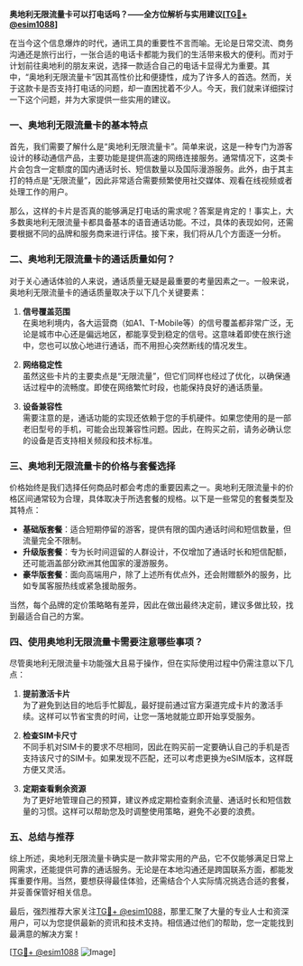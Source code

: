 **奥地利无限流量卡可以打电话吗？——全方位解析与实用建议[[TG💪+ @esim1088](https://t.me/s/esim1088)]**

在当今这个信息爆炸的时代，通讯工具的重要性不言而喻。无论是日常交流、商务沟通还是旅行出行，一张合适的电话卡都能为我们的生活带来极大的便利。而对于计划前往奥地利的朋友来说，选择一款适合自己的电话卡显得尤为重要。其中，“奥地利无限流量卡”因其高性价比和便捷性，成为了许多人的首选。然而，关于这款卡是否支持打电话的问题，却一直困扰着不少人。今天，我们就来详细探讨一下这个问题，并为大家提供一些实用的建议。

### 一、奥地利无限流量卡的基本特点

首先，我们需要了解什么是“奥地利无限流量卡”。简单来说，这是一种专门为游客设计的移动通信产品，主要功能是提供高速的网络连接服务。通常情况下，这类卡片会包含一定额度的国内通话时长、短信数量以及国际漫游服务。此外，由于其主打的特点是“无限流量”，因此非常适合需要频繁使用社交媒体、观看在线视频或者处理工作的用户。

那么，这样的卡片是否真的能够满足打电话的需求呢？答案是肯定的！事实上，大多数奥地利无限流量卡都具备基本的语音通话功能。不过，具体的表现如何，还需要根据不同的品牌和服务商来进行评估。接下来，我们将从几个方面逐一分析。

### 二、奥地利无限流量卡的通话质量如何？

对于关心通话体验的人来说，通话质量无疑是最重要的考量因素之一。一般来说，奥地利无限流量卡的通话质量取决于以下几个关键要素：

1. **信号覆盖范围**  
   在奥地利境内，各大运营商（如A1、T-Mobile等）的信号覆盖都非常广泛，无论是城市中心还是偏远地区，都能享受到稳定的信号。这意味着即使在旅行途中，您也可以放心地进行通话，而不用担心突然断线的情况发生。

2. **网络稳定性**  
   虽然这些卡片的主要卖点是“无限流量”，但它们同样也经过了优化，以确保通话过程中的流畅度。即使在网络繁忙时段，也能保持良好的通话质量。

3. **设备兼容性**  
   需要注意的是，通话功能的实现还依赖于您的手机硬件。如果您使用的是一部老旧型号的手机，可能会出现兼容性问题。因此，在购买之前，请务必确认您的设备是否支持相关频段和技术标准。

### 三、奥地利无限流量卡的价格与套餐选择

价格始终是我们选择任何商品时都会考虑的重要因素之一。奥地利无限流量卡的价格区间通常较为合理，具体取决于所选套餐的规格。以下是一些常见的套餐类型及其特点：

- **基础版套餐**：适合短期停留的游客，提供有限的国内通话时间和短信数量，但流量完全不限制。
- **升级版套餐**：专为长时间逗留的人群设计，不仅增加了通话时长和短信配额，还可能涵盖部分欧洲其他国家的漫游服务。
- **豪华版套餐**：面向高端用户，除了上述所有优点外，还会附赠额外的服务，比如专属客服热线或紧急援助服务。

当然，每个品牌的定价策略略有差异，因此在做出最终决定前，建议多做比较，找到最适合自己的方案。

### 四、使用奥地利无限流量卡需要注意哪些事项？

尽管奥地利无限流量卡功能强大且易于操作，但在实际使用过程中仍需注意以下几点：

1. **提前激活卡片**  
   为了避免到达目的地后手忙脚乱，最好提前通过官方渠道完成卡片的激活手续。这样可以节省宝贵的时间，让您一落地就能立即开始享受服务。

2. **检查SIM卡尺寸**  
   不同手机对SIM卡的要求不尽相同，因此在购买前一定要确认自己的手机是否支持该尺寸的SIM卡。如果发现不匹配，还可以考虑更换为eSIM版本，这样既方便又灵活。

3. **定期查看剩余资源**  
   为了更好地管理自己的预算，建议养成定期检查剩余流量、通话时长和短信数量的习惯。这样可以帮助您及时调整使用策略，避免不必要的浪费。

### 五、总结与推荐

综上所述，奥地利无限流量卡确实是一款非常实用的产品，它不仅能够满足日常上网需求，还能提供可靠的通话服务。无论是在本地沟通还是跨国联系方面，都能发挥重要作用。当然，要想获得最佳体验，还需结合个人实际情况挑选合适的套餐，并妥善保管好相关信息。

最后，强烈推荐大家关注[TG💪+ @esim1088](https://t.me/s/esim1088)，那里汇聚了大量的专业人士和资深用户，可以为您提供最新的资讯和技术支持。相信通过他们的帮助，您一定能找到最满意的解决方案！

[[TG💪+ @esim1088](https://t.me/s/esim1088) ![Image](https://i.postimg.cc/4NQfJmqS/Snipaste-2025-05-13-00-14-12.png)]